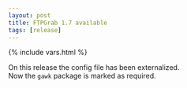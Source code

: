 ```yaml
---
layout: post
title: FTPGrab 1.7 available
tags: [release]
---
```

{% include vars.html %}

On this release the config file has been externalized.<br />
Now the `gawk` package is marked as required.